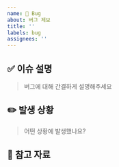 ```yaml
---
name: 🐞 Bug
about: 버그 제보
title: ''
labels: bug
assignees: ''
---
```


## ✅ 이슈 설명
> 버그에 대해 간결하게 설명해주세요


## ✏️ 발생 상황
> 어떤 상황에 발생했나요?


## 💬 참고 자료
<!-- 쓸 내용 없으면 지워도 됩니당 -->

